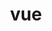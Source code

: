 ---
view: category
lang: zh-cn
order: 2      # Order of display in list categories
top: true     # Include category in navigation Top
title: vue
description: Vue.js is the most successful javascript framework in recent years and certainly has its special space here.
excerpt: Vue.js is the most successful javascript framework in recent years
slug: vue
meta:
  - property: og:image
    content: /image-social-share.png
  - name: twitter:image
    content: /image-social-share.png
---
